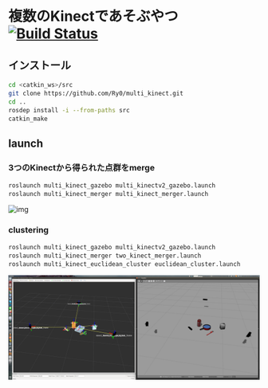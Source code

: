 # 複数のKinectであそぶやつ [![Build Status](https://travis-ci.org/Ry0/multi_kinect.svg?branch=master)](https://travis-ci.org/Ry0/multi_kinect)
## インストール 

```bash
cd <catkin_ws>/src
git clone https://github.com/Ry0/multi_kinect.git
cd ..
rosdep install -i --from-paths src
catkin_make
```

## launch
### 3つのKinectから得られた点群をmerge

```bash
roslaunch multi_kinect_gazebo multi_kinectv2_gazebo.launch
roslaunch multi_kinect_merger multi_kinect_merger.launch
```

![img](.image/3kinect.jpg)

### clustering

```bash
roslaunch multi_kinect_gazebo multi_kinectv2_gazebo.launch
roslaunch multi_kinect_merger two_kinect_merger.launch
roslaunch multi_kinect_euclidean_cluster euclidean_cluster.launch
```

![img](.image/clustering.png)
